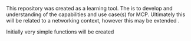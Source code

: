 This repository was created as a learning tool. The is to develop and understanding of the capabilities and use case(s) for MCP. Ultimately this will be related to a networking context, however this may be extended . 

Initially very simple functions will be created